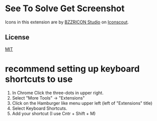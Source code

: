 # See To Solve Get Screenshot

Icons in this extension are by [BZZRICON Studio](https://iconscout.com/contributors/bzzricon) on [Iconscout](https://iconscout.com/).

## License

[MIT](./LICENSE)

# recommend setting up keyboard shortcuts to use
1. In Chrome Click the three-dots in upper right.
2. Select  "More Tools" -> "Extensions"
3. Click on the Hamburger like menu upper left (left of "Extensions" title)
4. Select Keyboard Shortcuts. 
5. Add your shortcut (I use Cntr + Shift + M)
